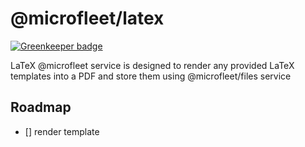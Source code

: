 # @microfleet/latex

[![Greenkeeper badge](https://badges.greenkeeper.io/microfleet/latex.svg)](https://greenkeeper.io/)

LaTeX @microfleet service is designed to render any provided LaTeX templates into a PDF and store them
using @microfleet/files service

## Roadmap

- [] render template

